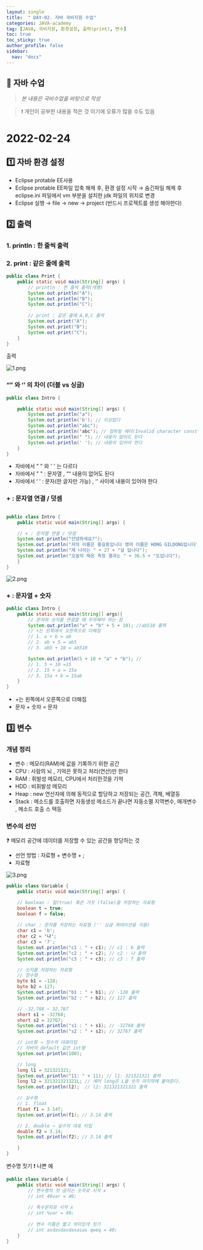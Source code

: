 ```yaml
---
layout: single
title:  " DAY-02. 자바 국비지원 수업"
categories: JAVA-academy
tag: [JAVA, 국비지원, 환경설정, 출력(print), 변수]
toc: true
toc_sticky: true
author_profile: false
sidebar:
  nav: "docs"
---
```


## 📌 자바 수업 
<!--Quote-->
> *본 내용은 국비수업을 바탕으로 작성*

> ❗ 개인이 공부한 내용을 적은 것 이기에 오류가 많을 수도 있음 

# 2022-02-24

## **1️⃣** 자바 환경 설정

- Eclipse protable EE사용
- Eclipse protable EE파일 압축 해제 후, 환경 설정 시작 → 숨긴파일 해제 후 eclipse.ini 파일에서 vm 부분을 설치한 jdk 파일의 위치로 변경
- Eclipse 실행 → file → new → project (반드시 프로젝트를 생성 해야한다)

## **2️⃣ 출력**

### 1. println : 한 줄씩 출력

### 2. print : 같은 줄에 출력

```java
public class Print {
	public static void main(String[] args) {
		// println : 한 줄씩 출력(개행)
		System.out.println("A");
		System.out.println("B");
		System.out.println("C");
		
		// print : 같은 줄에 A,B,C 출력 
		System.out.print("A");
		System.out.print("B");
		System.out.print("C");
	}
}
```

출력
    
![1.png](/assets/images/posts/2022-02-24/1.png)
    

### “” 와 ‘’ 의 차이 (더블 vs 싱글)

```java
public class Intro {

	public static void main(String[] args) {
		System.out.println("a"); 
		System.out.println('b'); // 이상없다 
		System.out.println("abc");
		System.out.println('abc'); // 컴파일 에러(Invalid character constant)
		System.out.println(" "); // 내용이 없어도 된다
		System.out.println(' '); // 내용이 있어야 한다
	}
}
```

- 자바에서 " " 와 ' ' 는 다르다
- 자바에서 " " : 문자열 , ““ 내용이 없어도 된다
- 자바에서 ‘ ‘ : 문자(한 글자만 가능) , ‘‘ 사이에 내용이 있어야 한다

### + : 문자열 연결 / 덧셈

```java

public class Intro {
	public static void main(String[] args) {

	// + : 문자열 연결 / 덧셈 
	System.out.println("안녕하세요?");
	System.out.println("저의 이름은 홍길동입니다 영어 이름은 HONG GILDONG입니다");
	System.out.println("제 나이는 " + 27 + "살 입니다");
	System.out.println("오늘의 체온 측정 결과는 " + 36.5 + "도입니다");
	}
}
```

![2.png](/assets/images/posts/2022-02-24/2.png)

### + : 문자열 + 숫자

```java
public class Intro {
	public static void main(String[] args){
		// 문자와 숫자를 연결할 떄 주의해야 하는 점 
		System.out.println("a" + "b" + 5 + 10); //ab510 출력
		// +는 왼쪽에서 오른쪽으로 더해짐 
		// 1. a + b = ab 
		// 2. ab + 5 = ab5
		// 3. ab5 + 10 = ab510

		System.out.println(5 + 10 + "a" + "b"); // 
		// 1. 5 + 10 =15
		// 2. 15 + a = 15a 
		// 3. 15a + b = 15ab
	}
}

```

- +는 왼쪽에서 오른쪽으로 더해짐
- 문자 + 숫자 = 문자

## 3️⃣ 변수

### 개념 정리

- 변수 : 메모리(RAM)에 값을 기록하기 위한 공간
- CPU :  사람의 뇌 , 기억은 못하고 처리(연산)만 한다
- RAM :  휘발성 메모리, CPU에서 처리한것을 기억
- HDD :  비휘발성 메모리
- Heap : new 연산자에 의해 동적으로 할당하고 저장되는 공간, 객체, 배열등
- Stack : 메소드를 호출하면 자동생성 메소드가 끝나면 자동소멸 지역변수, 매개변수 , 메소드 호출 스  택등

### 변수의 선언

❓ 메모리 공간에 데이터를 저장할 수 있는 공간을 항당하는 것 

- 선언 방법 : 자료형 + 변수명 + ;
- 자료형

![3.png](/assets/images/posts/2022-02-24/3.png)

``` java
public class Variable {
	public static void main(String[] args) {

 	// boolean : 참(true) 혹은 거짓 (false)을 저장하는 자료형
	boolean t = true;
	boolean f = false;
		
	// char : 문자를 저장하는 자료형 ('' 싱글 쿼테이션을 이용)
	char c1 = 'b';
	char c2 = '나';
	char c3 = '7';		
	System.out.println("c1 : " + c1); // c1 : b 출력
 	System.out.println("c2 : " + c2); // c2 : 나 출력 
	System.out.println("c3 : " + c3); // c3 : 7 출력

	// 숫자를 저장하는 자료형 
	// 정수형 
	byte b1 = -128;
	byte b2 = 127;
	System.out.println("b1 : " + b1); // -128 출력
	System.out.println("b2 : " + b2); // 127 출력

	// -32,768 ~ 32,767 
	short s1 = -32768;
	short s2 = 32767; 
	System.out.println("s1 : " + s1); // -32768 출력
	System.out.println("s2 : " + s2); // 32767 출력

	// int형 → 정수의 대표타입
	// 자바의 default 값은 int형 
	System.out.println(100);

	// long 
	long l1 = 321321321;
	System.out.println("11: " + 11); // l1: 321321321 출력
	long l2 = 321321321321L; // 에러 long은 L을 숫자 마지막에 붙여준다. 
	System.out.println(l2);  // l2: 321321321321 출력 

	// 실수형
	// 1. float
	float f1 = 3.14f;
	System.out.println(f1); // 3.14 출력

	// 2. double → 실수의 대표 타입
	double f2 = 3.14;
	System.out.println(f2); // 3.14 출력

	}
}

```


변수명 짓기 ❗ 나쁜 예
```java
public class Variable {
	public static void main(String[] args) {
		// 변수명의 첫 글자는 숫자로 시작 x
		// int 40var = 40;
		
		// 특수문자로 시작 x 
		// int %var = 40; 
		
		// 변수 이름은 짧고 의미있게 짓기 
		// int asdasdasdasasas qweq = 40;
	}
}
```


